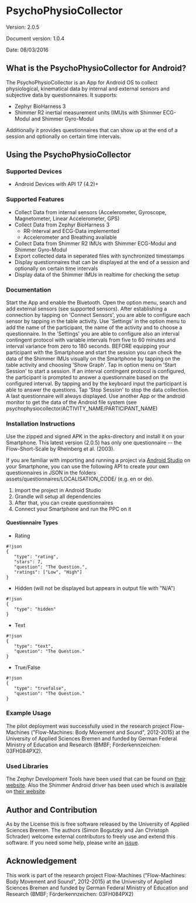 # PsychoPhysioCollector
Version: 2.0.5

Document version: 1.0.4 

Date: 08/03/2016

## What is the PsychoPhysioCollector for Android?
The PsychoPhysioCollector is an App for Android OS to collect physiological, kinematical data by internal and external sensors and subjective data by questionnaires. It supports:

* Zephyr BioHarness 3
* Shimmer R2 inertial measurement units (IMU)s with Shimmer ECG-Modul and Shimmer Gyro-Modul

Additionally it provides questionnaires that can show up at the end of a session and optionally on certain time intervals.

## Using the PsychoPhysioCollector

### Supported Devices
* Android Devices with API 17 (4.2)+

### Supported Features
* Collect Data from internal sensors (Accelerometer, Gyroscope, Magnetometer, Linear Accelerometer, GPS)
* Collect Data from Zephyr BioHarness 3
   * RR-Interval and ECG-Data implemented
   * Accelerometer and Breathing available
* Collect Data from Shimmer R2 IMUs with Shimmer ECG-Modul and Shimmer Gyro-Modul
* Export collected data in seperated files with synchronized timestamps
* Display questionnaires that can be displayed at the end of a session and optionally on certain time intervals
* Display data of the Shimmer IMUs in realtime for checking the setup

### Documentation
Start the App and enable the Bluetooth. Open the option menu, search and add external sensors (see supported sensors). After establishing a connection by tapping on 'Connect Sensors', you are able to configure each sensor by tapping in the table activity. Use 'Settings' in the option menu to add the name of the participant, the name of the activity and to choose a questionnaire. In the 'Settings' you are able to configure also an interval contingent protocol with variable intervals from five to 60 minutes and interval variance from zero to 180 seconds. BEFORE equipping your participant with the Smartphone and start the session you can check the data of the Shimmer IMUs visually on the Smartphone by tapping on the table activity and choosing 'Show Graph'. Tap in option menu on 'Start Session' to start a session. If an interval contingent protocol is configured, the participant is prompted to answer a questionnaire based on the configured interval. By tapping and by the keyboard input the participant is able to answer the questions. Tap 'Stop Session' to stop the data collection. A last questionnaire will always displayed. Use another App or the android monitor to get the data of the Android file system (see psychophysiocollector/ACTIVITY_NAME/PARTICIPANT_NAME)

### Installation Instructions
Use the zipped and signed APK in the apks-directory and install it on your Smartphone. This latest version (2.0.5) has only one questionnaire -- the Flow-Short-Scale by Rheinberg et al. (2003). 

If you are familiar with importing and running a project via [Android Studio](https://developer.android.com/studio/index.html) on your Smartphone, you can use the following API to create your own questionnaires in JSON in the folders assets/questionnaires/LOCALISATION_CODE/ (e.g. en or de). 

1. Import the project in Android Studio
2. Grandle will setup all dependencies
3. After that, you can create questionnaires
4. Connect your Smartphone and run the PPC on it

#### Questionnaire Types
* Rating

```
#!json
{
   "type": "rating",
   "stars": 7,
   "question": "The Question.",
   "ratings": ["Low", "High"]
}
```

* Hidden (will not be displayed but appears in output file with "N/A")

```
#!json
{
   "type": "hidden"
}
```

* Text

```
#!json
{
   "type": "text",
   "question": "The Question."
}
```

* True/False

```
#!json
{
   "type": "truefalse",
   "question": "The Question."
}
```

### Example Usage
The pilot deployment was successfully used in the research project Flow-Machines ("Flow-Machines: Body Movement and Sound", 2012-2015) at the University of Applied Sciences Bremen and funded by German Federal Ministry of Education and Research (BMBF; Förderkennzeichen: 03FH084PX2).

### Used Libraries
The Zephyr Development Tools have been used that can be found on [their website](http://www.zephyranywhere.com/zephyr-labs/development-tools).
Also the Shimmer Android driver has been used which is available on [their website](http://www.shimmersensing.com/shop/shimmer-android-id).

## Author and Contribution
As by the License this is free software released by the University of Applied Sciences Bremen. The authors (Simon Bogutzky and Jan Christoph Schrader) welcome external contributors to freely use and extend this software. If you need some help, please write an [issue](https://github.com/sbogutzky/PsychoPhysioCollector/issues). 

## Acknowledgement
This work is part of the research project Flow-Machines ("Flow-Machines: Body Movement and Sound", 2012-2015) at the University of Applied Sciences Bremen and funded by German Federal Ministry of Education and Research (BMBF; Förderkennzeichen: 03FH084PX2)